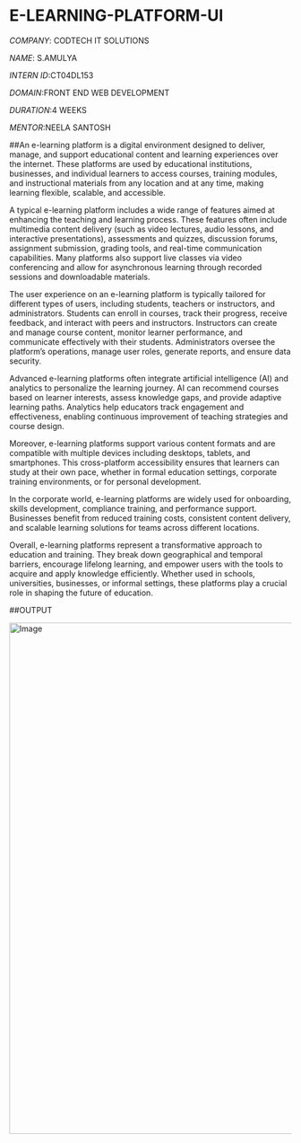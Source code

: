 # E-LEARNING-PLATFORM-UI

*COMPANY*: CODTECH IT SOLUTIONS

*NAME*: S.AMULYA

*INTERN ID*:CT04DL153

*DOMAIN*:FRONT END WEB DEVELOPMENT

*DURATION*:4 WEEKS

*MENTOR*:NEELA SANTOSH

##An e-learning platform is a digital environment designed to deliver, manage, and support educational content and learning experiences over the internet. These platforms are used by educational institutions, businesses, and individual learners to access courses, training modules, and instructional materials from any location and at any time, making learning flexible, scalable, and accessible.

A typical e-learning platform includes a wide range of features aimed at enhancing the teaching and learning process. These features often include multimedia content delivery (such as video lectures, audio lessons, and interactive presentations), assessments and quizzes, discussion forums, assignment submission, grading tools, and real-time communication capabilities. Many platforms also support live classes via video conferencing and allow for asynchronous learning through recorded sessions and downloadable materials.

The user experience on an e-learning platform is typically tailored for different types of users, including students, teachers or instructors, and administrators. Students can enroll in courses, track their progress, receive feedback, and interact with peers and instructors. Instructors can create and manage course content, monitor learner performance, and communicate effectively with their students. Administrators oversee the platform’s operations, manage user roles, generate reports, and ensure data security.

Advanced e-learning platforms often integrate artificial intelligence (AI) and analytics to personalize the learning journey. AI can recommend courses based on learner interests, assess knowledge gaps, and provide adaptive learning paths. Analytics help educators track engagement and effectiveness, enabling continuous improvement of teaching strategies and course design.

Moreover, e-learning platforms support various content formats and are compatible with multiple devices including desktops, tablets, and smartphones. This cross-platform accessibility ensures that learners can study at their own pace, whether in formal education settings, corporate training environments, or for personal development.

In the corporate world, e-learning platforms are widely used for onboarding, skills development, compliance training, and performance support. Businesses benefit from reduced training costs, consistent content delivery, and scalable learning solutions for teams across different locations.

Overall, e-learning platforms represent a transformative approach to education and training. They break down geographical and temporal barriers, encourage lifelong learning, and empower users with the tools to acquire and apply knowledge efficiently. Whether used in schools, universities, businesses, or informal settings, these platforms play a crucial role in shaping the future of education.

##OUTPUT

<img width="911" alt="Image" src="https://github.com/user-attachments/assets/1ffae3e7-90f8-4f5c-bb0b-28172a33b57c" />
